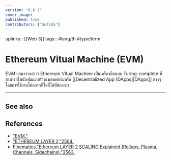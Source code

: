 ```yaml
---
version: "0.0.1"
cover_image:
published: true
contributors: ["Sutida"]
---
```

uplinks:: [[Web 3]]
tags:: #lang/th #type/term 

# Ethereum Vitual Machine (EVM)
 *EVM* ย่อมาจากคำว่า Ethereum Vitual Machine เป็นเครื่องมือแบบ Turing-complete ที่สามารถให้นักพัฒนาสร้างแพลตฟอร์มหรือ [[Decentralized App (DApps)|DApps]] ต่างๆ โดยการใช้งานโค้ดจากที่ใดก็ได้ที่ต้องการ

---
## See also
## References
- ["EVM,"](https://www.ceochannels.com/dictionary-e/evm/)
- ["ETHEREUM LAYER 2,"2564.](https://academy.bitcoinaddict.org/what-is-ethereum-layer-2/)
- [Finematics,"Ethereum LAYER 2 SCALING Explained (Rollups, Plasma, Channels, Sidechains),"2563.](https://www.youtube.com/watch?v=BgCgauWVTs0&t=455s)
